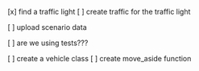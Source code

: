 
[x] find a traffic light
[ ] create traffic for the traffic light

[ ] upload scenario data

[ ] are we using tests???

[ ] create a vehicle class
[ ] create move_aside function

